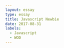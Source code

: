 ```yaml
---
layout: essay
type: essay
title: Javascript Newbie
date: 2017-08-31
labels:
  - Javascript
  - WOD
---
```


